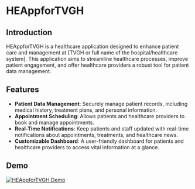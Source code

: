 # HEAppforTVGH

## Introduction

HEAppforTVGH is a healthcare application designed to enhance patient care and management at [TVGH or full name of the hospital/healthcare system]. This application aims to streamline healthcare processes, improve patient engagement, and offer healthcare providers a robust tool for patient data management.

## Features

- **Patient Data Management**: Securely manage patient records, including medical history, treatment plans, and personal information.
- **Appointment Scheduling**: Allows patients and healthcare providers to book and manage appointments.
- **Real-Time Notifications**: Keep patients and staff updated with real-time notifications about appointments, treatments, and healthcare news.
- **Customizable Dashboard**: A user-friendly dashboard for patients and healthcare providers to access vital information at a glance.

## Demo

[![HEAppforTVGH Demo]()](https://youtu.be/okHx3yNWXcI?si=jLdGa0bCKgOBRvii)
